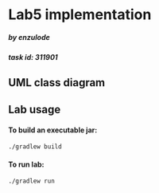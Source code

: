# Lab5 implementation
##### by enzulode

##### task id: 311901

## UML class diagram
<!-- <img src="docs/UML-png-v1.1.0.png" style="background-color: white" height="70%" width="70%"/> -->

## Lab usage
#### To build an executable jar:
```shell
./gradlew build
```

#### To run lab:
```shell
./gradlew run
```
